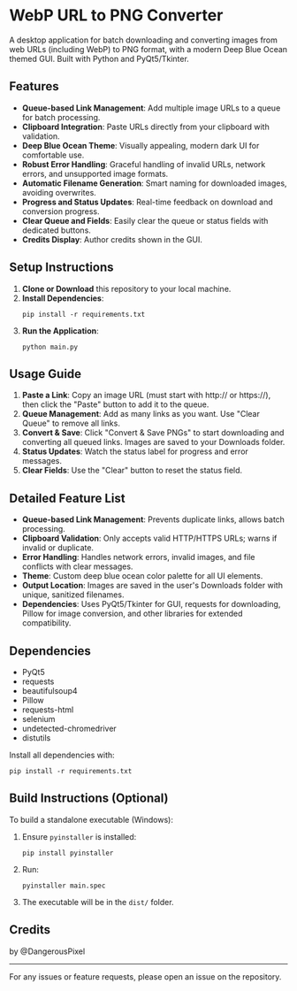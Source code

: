 # WebP URL to PNG Converter

A desktop application for batch downloading and converting images from web URLs (including WebP) to PNG format, with a modern Deep Blue Ocean themed GUI. Built with Python and PyQt5/Tkinter.

## Features

- **Queue-based Link Management**: Add multiple image URLs to a queue for batch processing.
- **Clipboard Integration**: Paste URLs directly from your clipboard with validation.
- **Deep Blue Ocean Theme**: Visually appealing, modern dark UI for comfortable use.
- **Robust Error Handling**: Graceful handling of invalid URLs, network errors, and unsupported image formats.
- **Automatic Filename Generation**: Smart naming for downloaded images, avoiding overwrites.
- **Progress and Status Updates**: Real-time feedback on download and conversion progress.
- **Clear Queue and Fields**: Easily clear the queue or status fields with dedicated buttons.
- **Credits Display**: Author credits shown in the GUI.

## Setup Instructions

1. **Clone or Download** this repository to your local machine.
2. **Install Dependencies**:
   ```
   pip install -r requirements.txt
   ```
3. **Run the Application**:
   ```
   python main.py
   ```

## Usage Guide

1. **Paste a Link**: Copy an image URL (must start with http:// or https://), then click the "Paste" button to add it to the queue.
2. **Queue Management**: Add as many links as you want. Use "Clear Queue" to remove all links.
3. **Convert & Save**: Click "Convert & Save PNGs" to start downloading and converting all queued links. Images are saved to your Downloads folder.
4. **Status Updates**: Watch the status label for progress and error messages.
5. **Clear Fields**: Use the "Clear" button to reset the status field.

## Detailed Feature List

- **Queue-based Link Management**: Prevents duplicate links, allows batch processing.
- **Clipboard Validation**: Only accepts valid HTTP/HTTPS URLs; warns if invalid or duplicate.
- **Error Handling**: Handles network errors, invalid images, and file conflicts with clear messages.
- **Theme**: Custom deep blue ocean color palette for all UI elements.
- **Output Location**: Images are saved in the user's Downloads folder with unique, sanitized filenames.
- **Dependencies**: Uses PyQt5/Tkinter for GUI, requests for downloading, Pillow for image conversion, and other libraries for extended compatibility.

## Dependencies

- PyQt5
- requests
- beautifulsoup4
- Pillow
- requests-html
- selenium
- undetected-chromedriver
- distutils

Install all dependencies with:
```
pip install -r requirements.txt
```

## Build Instructions (Optional)

To build a standalone executable (Windows):
1. Ensure `pyinstaller` is installed:
   ```
   pip install pyinstaller
   ```
2. Run:
   ```
   pyinstaller main.spec
   ```
3. The executable will be in the `dist/` folder.

## Credits

by @DangerousPixel

---
For any issues or feature requests, please open an issue on the repository.
